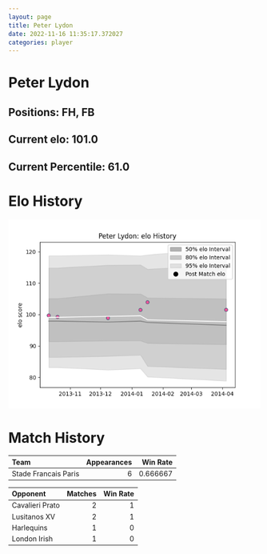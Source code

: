 ```yaml
---  
layout: page  
title: Peter Lydon  
date: 2022-11-16 11:35:17.372027  
categories: player  
---
```

# Peter Lydon

## Positions: FH, FB

## Current elo: 101.0

## Current Percentile: 61.0

# Elo History


![elo history](history_PeterLydon.png)
# Match History


| Team                 |   Appearances |   Win Rate |
|:---------------------|--------------:|-----------:|
| Stade Francais Paris |             6 |   0.666667 |

| Opponent        |   Matches |   Win Rate |
|:----------------|----------:|-----------:|
| Cavalieri Prato |         2 |          1 |
| Lusitanos XV    |         2 |          1 |
| Harlequins      |         1 |          0 |
| London Irish    |         1 |          0 |